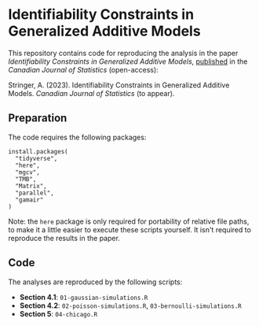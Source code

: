 # Identifiability Constraints in Generalized Additive Models

This repository contains code for reproducing the analysis in the paper *Identifiability Constraints in Generalized Additive Models*, [published](https://onlinelibrary.wiley.com/doi/10.1002/cjs.11786) in the *Canadian Journal of Statistics* (open-access):

Stringer, A. (2023). Identifiability Constraints in Generalized Additive Models. *Canadian Journal of Statistics* (to appear).

## Preparation

The code requires the following packages:
```
install.packages(
  "tidyverse",
  "here",
  "mgcv",
  "TMB",
  "Matrix",
  "parallel",
  "gamair"
)
```

Note: the `here` package is only required for portability of relative file paths, to make it a little easier to execute these scripts yourself.
It isn't required to reproduce the results in the paper.

## Code

The analyses are reproduced by the following scripts:

- **Section 4.1**: `01-gaussian-simulations.R`
- **Section 4.2**: `02-poisson-simulations.R`, `03-bernoulli-simulations.R`
- **Section 5**: `04-chicago.R`
